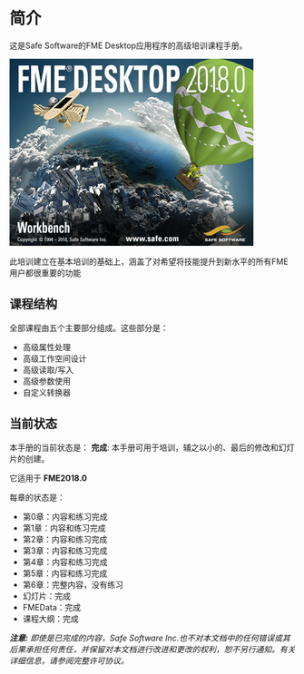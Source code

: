 # 简介

这是Safe Software的FME Desktop应用程序的高级培训课程手册。

![](.gitbook/assets/img0.000.fmeaboutscreen.png)

此培训建立在基本培训的基础上，涵盖了对希望将技能提升到新水平的所有FME用户都很重要的功能

## 课程结构

全部课程由五个主要部分组成。这些部分是：

* 高级属性处理
* 高级工作空间设计
* 高级读取/写入
* 高级参数使用
* 自定义转换器

## 当前状态

本手册的当前状态是： **完成**: 本手册可用于培训，辅之以小的、最后的修改和幻灯片的创建。

它适用于 **FME2018.0**

每章的状态是：

* 第0章：内容和练习完成
* 第1章：内容和练习完成
* 第2章：内容和练习完成
* 第3章：内容和练习完成
* 第4章：内容和练习完成
* 第5章：内容和练习完成
* 第6章：完整内容，没有练习
* 幻灯片：完成
* FMEData：完成
* 课程大纲：完成

_**注意:**_ _即使是已完成的内容，Safe Software Inc.也不对本文档中的任何错误或其后果承担任何责任，并保留对本文档进行改进和更改的权利，恕不另行通知。有关详细信息，请参阅完整许可协议。_

